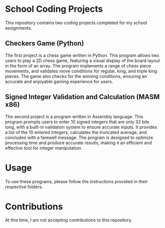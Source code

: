 # School Coding Projects
This repository contains two coding projects completed for my school assignments.

## Checkers Game (Python)
The first project is a chess game written in Python. This program allows two users to play a 2D chess game, featuring a visual display of the board layout in the form of an array. The program implements a range of chess piece movements, and validates move conditions for regular, king, and triple king pieces. The game also checks for the winning conditions, ensuring an accurate and enjoyable gaming experience for users.

## Signed Integer Validation and Calculation (MASM x86)
The second project is a program written in Assembly language. This program prompts users to enter 10 signed integers that are only 32 bits long, with a built-in validation system to ensure accurate inputs. It provides a list of the 10 entered integers, calculates the truncated average, and concludes with a farewell message. The program is designed to optimize processing time and produce accurate results, making it an efficient and effective tool for integer manipulation.

# Usage
To use these programs, please follow the instructions provided in their respective folders.

# Contributions
At this time, I am not accepting contributions to this repository.
